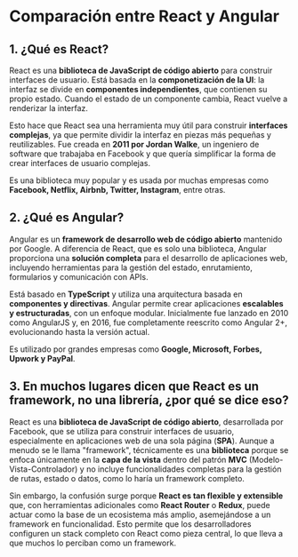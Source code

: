 # Comparación entre React y Angular

## 1. ¿Qué es React?
React es una **biblioteca de JavaScript de código abierto** para construir interfaces de usuario. Está basada en la **componetización de la UI**: la interfaz se divide en **componentes independientes**, que contienen su propio estado. Cuando el estado de un componente cambia, React vuelve a renderizar la interfaz. 

Esto hace que React sea una herramienta muy útil para construir **interfaces complejas**, ya que permite dividir la interfaz en piezas más pequeñas y reutilizables. Fue creada en **2011 por Jordan Walke**, un ingeniero de software que trabajaba en Facebook y que quería simplificar la forma de crear interfaces de usuario complejas. 

Es una biblioteca muy popular y es usada por muchas empresas como **Facebook, Netflix, Airbnb, Twitter, Instagram**, entre otras.

## 2. ¿Qué es Angular?
Angular es un **framework de desarrollo web de código abierto** mantenido por Google. A diferencia de React, que es solo una biblioteca, Angular proporciona una **solución completa** para el desarrollo de aplicaciones web, incluyendo herramientas para la gestión del estado, enrutamiento, formularios y comunicación con APIs.

Está basado en **TypeScript** y utiliza una arquitectura basada en **componentes y directivas**. Angular permite crear aplicaciones **escalables y estructuradas**, con un enfoque modular. Inicialmente fue lanzado en 2010 como AngularJS y, en 2016, fue completamente reescrito como Angular 2+, evolucionando hasta la versión actual.

Es utilizado por grandes empresas como **Google, Microsoft, Forbes, Upwork y PayPal**.

## 3. En muchos lugares dicen que React es un framework, no una librería, ¿por qué se dice eso?
React es una **biblioteca de JavaScript de código abierto**, desarrollada por Facebook, que se utiliza para construir interfaces de usuario, especialmente en aplicaciones web de una sola página (**SPA**). Aunque a menudo se le llama "framework", técnicamente es una **biblioteca** porque se enfoca únicamente en la **capa de la vista** dentro del patrón **MVC** (Modelo-Vista-Controlador) y no incluye funcionalidades completas para la gestión de rutas, estado o datos, como lo haría un framework completo.

Sin embargo, la confusión surge porque **React es tan flexible y extensible** que, con herramientas adicionales como **React Router** o **Redux**, puede actuar como la base de un ecosistema más amplio, asemejándose a un framework en funcionalidad. Esto permite que los desarrolladores configuren un stack completo con React como pieza central, lo que lleva a que muchos lo perciban como un framework.